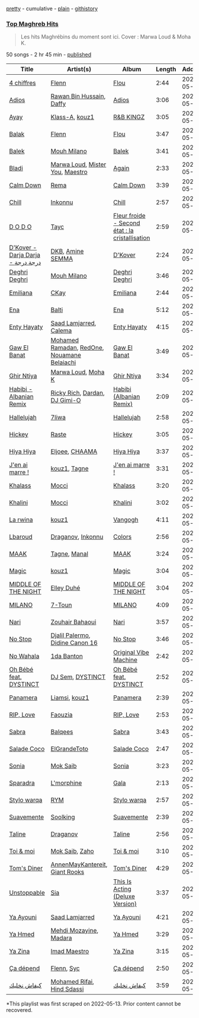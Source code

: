 [pretty](/playlists/pretty/37i9dQZF1DWYHO8PTSQ9fM.md) - cumulative - [plain](/playlists/plain/37i9dQZF1DWYHO8PTSQ9fM) - [githistory](https://github.githistory.xyz/mackorone/spotify-playlist-archive/blob/main/playlists/plain/37i9dQZF1DWYHO8PTSQ9fM)

### [Top Maghreb Hits](https://open.spotify.com/playlist/37i9dQZF1DWYHO8PTSQ9fM)

> Les hits Maghrébins du moment sont ici\. Cover : Marwa Loud & Moha K.

50 songs - 2 hr 45 min - [published](https://open.spotify.com/playlist/5fjwJv8oqkWtmz8CqfcbMQ)

| Title | Artist(s) | Album | Length | Added | Removed |
|---|---|---|---|---|---|
| [4 chiffres](https://open.spotify.com/track/5kV9rjO5C8ekF9vFGZdbcw) | [Flenn](https://open.spotify.com/artist/66OYzK2q18j4EVdMqRtf6L) | [Flou](https://open.spotify.com/album/67cpbnbv3A8dewZVqfHams) | 2:44 | 2022-05-12 |  |
| [Adios](https://open.spotify.com/track/1vKJzr4lZVR0Mc8tAjov7g) | [Rawan Bin Hussain](https://open.spotify.com/artist/2EwH8s2tM7Oxp45dIW6oNQ), [Daffy](https://open.spotify.com/artist/1riWTPKcSkoy6FkEqs1ohC) | [Adios](https://open.spotify.com/album/1KClKLGPj7DvHflfSCE6U5) | 3:06 | 2022-05-12 |  |
| [Ayay](https://open.spotify.com/track/44DBAjWwzFlUY2361xh6BW) | [Klass\-A](https://open.spotify.com/artist/5pTmYowPAPHM6C133AaOfJ), [kouz1](https://open.spotify.com/artist/3siTsIx6IEreSUva7pVnZ8) | [R&B KINGZ](https://open.spotify.com/album/3568mNTIRB9KzRLFBYWCBh) | 3:05 | 2022-05-12 |  |
| [Balak](https://open.spotify.com/track/19rbX7Z2gQniLuShTi7VxP) | [Flenn](https://open.spotify.com/artist/66OYzK2q18j4EVdMqRtf6L) | [Flou](https://open.spotify.com/album/67cpbnbv3A8dewZVqfHams) | 3:47 | 2022-05-12 |  |
| [Balek](https://open.spotify.com/track/6y6ogtH99BJiEiBlEIY77A) | [Mouh Milano](https://open.spotify.com/artist/1a4431ATLSQ5Rgq8Rr6sFj) | [Balek](https://open.spotify.com/album/4De1zo3rJdvKQ0XAUndtOe) | 3:41 | 2022-05-12 |  |
| [Bladi](https://open.spotify.com/track/0HtuHmuGLRzvAWN3WXj9Tb) | [Marwa Loud](https://open.spotify.com/artist/46wEUZyujVrFSrdCnTKQmV), [Mister You](https://open.spotify.com/artist/74YbW6s8CZdaYLxJU9HeS7), [Maestro](https://open.spotify.com/artist/3AedzP6n5KkqwyseKI5XOF) | [Again](https://open.spotify.com/album/2BiGqGlzHFZ7KdYuKI1riz) | 2:33 | 2022-05-12 |  |
| [Calm Down](https://open.spotify.com/track/0prHRcmwD2Kk6no5sMovDD) | [Rema](https://open.spotify.com/artist/46pWGuE3dSwY3bMMXGBvVS) | [Calm Down](https://open.spotify.com/album/6uKDUDB0xUmI7hOJHMHULk) | 3:39 | 2022-05-12 |  |
| [Chill](https://open.spotify.com/track/5NwA0hLKYsFcU3FVD5hD03) | [Inkonnu](https://open.spotify.com/artist/7ggM69yllqpMykcU8Tror4) | [Chill](https://open.spotify.com/album/6Nsop9onhJBLRsoQShepX8) | 2:57 | 2022-05-12 |  |
| [D O D O](https://open.spotify.com/track/7fWotHT92my4vLN713vFTa) | [Tayc](https://open.spotify.com/artist/7gU9VyFRN3JWPJ5oHOil60) | [Fleur froide \- Second état : la cristallisation](https://open.spotify.com/album/07z16PvEuSgcw5wIlYgeon) | 2:59 | 2022-05-12 |  |
| [D'Kover \- Darja Darja \- درجة درجة](https://open.spotify.com/track/6AqTrSMEkIN0jiRYWLnBlx) | [DKB](https://open.spotify.com/artist/4Ozq4urgB1jcYw0VzXpj2X), [Amine SEMMA](https://open.spotify.com/artist/187xRinFfEj83kQ9KpgqKA) | [D'Kover](https://open.spotify.com/album/5jAZJlyawkAJarExM8HjKC) | 2:24 | 2022-05-12 |  |
| [Deghri Deghri](https://open.spotify.com/track/2DPkmFqCCEIJGjlVnsPU7A) | [Mouh Milano](https://open.spotify.com/artist/1a4431ATLSQ5Rgq8Rr6sFj) | [Deghri Deghri](https://open.spotify.com/album/3WcHikXDcd7HopAj1IVD7j) | 3:46 | 2022-05-12 |  |
| [Emiliana](https://open.spotify.com/track/0vNY7uNEG8El6doRdP21D5) | [CKay](https://open.spotify.com/artist/048LktY5zMnakWq7PTtFrz) | [Emiliana](https://open.spotify.com/album/4rgpbWVXW4xNXfSnKcqYl1) | 2:44 | 2022-05-12 |  |
| [Ena](https://open.spotify.com/track/2EgLc1ac8D2PRIoOc0MWhA) | [Balti](https://open.spotify.com/artist/4cgw3nEf6uOQ2NqHwSXErR) | [Ena](https://open.spotify.com/album/6ikbd0GPRfPckuN7rLDSit) | 5:12 | 2022-05-12 |  |
| [Enty Hayaty](https://open.spotify.com/track/2FCV8dhMiAl3fNifmx1Q3m) | [Saad Lamjarred](https://open.spotify.com/artist/0NjXtqYWpnV055KhfZgtuY), [Calema](https://open.spotify.com/artist/6PIIKavZx20FlVKyIvb4Um) | [Enty Hayaty](https://open.spotify.com/album/6xcvw1ccUgfmlOqh55D2yN) | 4:15 | 2022-05-12 |  |
| [Gaw El Banat](https://open.spotify.com/track/3x99yBuNKv4WwPU7EDqcUH) | [Mohamed Ramadan](https://open.spotify.com/artist/4CflzQprp6nZxKiv0t78tH), [RedOne](https://open.spotify.com/artist/6O9WquDfQTxGRZqZUXVEQx), [Nouamane Belaiachi](https://open.spotify.com/artist/25eYSizNX4BK5ZtqAq8pE8) | [Gaw El Banat](https://open.spotify.com/album/6xsOTVxrDrOYYCW3CSQXTx) | 3:49 | 2022-05-12 |  |
| [Ghir Ntiya](https://open.spotify.com/track/4HLrkVmVOqFkUxMMzIkTZX) | [Marwa Loud](https://open.spotify.com/artist/46wEUZyujVrFSrdCnTKQmV), [Moha K](https://open.spotify.com/artist/6o5sl0TGublDPXyMHdMq1E) | [Ghir Ntiya](https://open.spotify.com/album/5nsqflpGETuyeLdYLNy0mm) | 3:34 | 2022-05-12 |  |
| [Habibi \- Albanian Remix](https://open.spotify.com/track/2sHYMLUd4nVLxHPKY05Ein) | [Ricky Rich](https://open.spotify.com/artist/1gm1katIowFM22Ldqcw6DK), [Dardan](https://open.spotify.com/artist/3pjq2pDV9RR6VY55wBjVnp), [DJ Gimi\-O](https://open.spotify.com/artist/5lU3mLIonARnLpRtp5f77M) | [Habibi \(Albanian Remix\)](https://open.spotify.com/album/3WOsyRdlR3qA5BhKW3Ffkj) | 2:09 | 2022-05-12 |  |
| [Hallelujah](https://open.spotify.com/track/79ywMZ4XzXmwfL9NM1QQSz) | [7liwa](https://open.spotify.com/artist/7fmcLXdUj5tVr806b7Uzt3) | [Hallelujah](https://open.spotify.com/album/5MNIwq83vbfgdOvQTMfRAM) | 2:58 | 2022-05-12 |  |
| [Hickey](https://open.spotify.com/track/3B67oAJr4acToGpR1S33g5) | [Raste](https://open.spotify.com/artist/7hblKQxMowm5BZpxUjcYQT) | [Hickey](https://open.spotify.com/album/6l0VWNBC0Oppta7L3WkWnj) | 3:05 | 2022-05-12 |  |
| [Hiya Hiya](https://open.spotify.com/track/7gxuzyHGSACfrMQrLRbJ4Q) | [Eljoee](https://open.spotify.com/artist/0Lgc9epqyn4wYEGm8fiaS7), [CHAAMA](https://open.spotify.com/artist/5qwjinowvQNDqyspseSofL) | [Hiya Hiya](https://open.spotify.com/album/4C2IiryANMIphvxtJPQsdE) | 3:37 | 2022-05-12 |  |
| [J'en ai marre !](https://open.spotify.com/track/39jtccUn5BcqpMbjzqFRlj) | [kouz1](https://open.spotify.com/artist/3siTsIx6IEreSUva7pVnZ8), [Tagne](https://open.spotify.com/artist/3977Z9BZCFbJQYwdIdVwgc) | [J'en ai marre !](https://open.spotify.com/album/1FQFJUXaLbSySLnTqSHtXX) | 3:31 | 2022-05-12 |  |
| [Khalass](https://open.spotify.com/track/5RJvzygEnbZOPfwKKEQvun) | [Mocci](https://open.spotify.com/artist/14u942JWc8Zz1O9M4z2WO1) | [Khalass](https://open.spotify.com/album/6LdbOE0J3GsPqskSZxc7I7) | 3:20 | 2022-05-12 |  |
| [Khalini](https://open.spotify.com/track/6d0aeCqvfluuum0UXsSfH5) | [Mocci](https://open.spotify.com/artist/14u942JWc8Zz1O9M4z2WO1) | [Khalini](https://open.spotify.com/album/5vJBSloyi1CQjncMIykoHs) | 3:02 | 2022-05-12 |  |
| [La rwina](https://open.spotify.com/track/1qmQtjLHkjwrRzuFmP9smG) | [kouz1](https://open.spotify.com/artist/3siTsIx6IEreSUva7pVnZ8) | [Vangogh](https://open.spotify.com/album/4VkMKMS72gTlzFGlIiQp9j) | 4:11 | 2022-05-12 |  |
| [Lbaroud](https://open.spotify.com/track/1gq11LOJxrQob0EsPRwAMm) | [Draganov](https://open.spotify.com/artist/2g8Pu5gVtDpkYGsP3RLepJ), [Inkonnu](https://open.spotify.com/artist/7ggM69yllqpMykcU8Tror4) | [Colors](https://open.spotify.com/album/0laELllYHrj2Zbw4It01B9) | 2:56 | 2022-05-12 |  |
| [MAAK](https://open.spotify.com/track/4g1AKn1RwrNmCUTzl6pSI3) | [Tagne](https://open.spotify.com/artist/3977Z9BZCFbJQYwdIdVwgc), [Manal](https://open.spotify.com/artist/7yK3vix9XmeNwPDmjGs78F) | [MAAK](https://open.spotify.com/album/6WvD9R9JdMBN9elz1qcg9Y) | 3:24 | 2022-05-12 |  |
| [Magic](https://open.spotify.com/track/7ckHoMRErhCP9QMqGRPnLv) | [kouz1](https://open.spotify.com/artist/3siTsIx6IEreSUva7pVnZ8) | [Magic](https://open.spotify.com/album/7A52XPHtuD0dvuwMzV52qN) | 3:04 | 2022-05-12 |  |
| [MIDDLE OF THE NIGHT](https://open.spotify.com/track/58HvfVOeJY7lUuCqF0m3ly) | [Elley Duhé](https://open.spotify.com/artist/67MNhiAICFY6Pwc2YxCO0K) | [MIDDLE OF THE NIGHT](https://open.spotify.com/album/4hYYpUC8Ewb74tP23Y1lmM) | 3:04 | 2022-05-12 |  |
| [MILANO](https://open.spotify.com/track/5TR5g2mXk58AbVbHLVRbsM) | [7\-Toun](https://open.spotify.com/artist/3IRAzpoLeNDGv7kqwNK3bp) | [MILANO](https://open.spotify.com/album/7DgRfSHOYWDEV6svVQqLiJ) | 4:09 | 2022-05-12 |  |
| [Nari](https://open.spotify.com/track/1yUJXkJw1VQ79JhTVr5xya) | [Zouhair Bahaoui](https://open.spotify.com/artist/0CaWnepnGfVPs8uNwOzav6) | [Nari](https://open.spotify.com/album/6RK47j4ljvi1689fE6Kd6q) | 3:57 | 2022-05-12 |  |
| [No Stop](https://open.spotify.com/track/6VD64LAe1raY65BTkJdt5v) | [Djalil Palermo](https://open.spotify.com/artist/3SKKJMPgklOHgYeatf2YhX), [Didine Canon 16](https://open.spotify.com/artist/2aVPTWc4WYc7b384eatevF) | [No Stop](https://open.spotify.com/album/14FD9LxC7IR05LPeDK5Ts9) | 3:46 | 2022-05-12 |  |
| [No Wahala](https://open.spotify.com/track/4vHy2IHzf3EabEa7oMpUZB) | [1da Banton](https://open.spotify.com/artist/6dlzQ6fiPna40trq1Ek6cb) | [Original Vibe Machine](https://open.spotify.com/album/4lPTjESEvOe5pvtLbralQ3) | 2:42 | 2022-05-12 |  |
| [Oh Bébé feat\. DYSTINCT](https://open.spotify.com/track/0XnvKbl68rDvXAI4uOU8rk) | [DJ Sem](https://open.spotify.com/artist/6RXNoNfqGTqlCIwAvzo4Xp), [DYSTINCT](https://open.spotify.com/artist/1cKyknhftNKXCjMBd2hDrG) | [Oh Bébé feat\. DYSTINCT](https://open.spotify.com/album/48OejE1iLW3oJeoA1g8xDI) | 2:52 | 2022-05-12 |  |
| [Panamera](https://open.spotify.com/track/4KoiLBOLPnSERA0apY9y1I) | [Liamsi](https://open.spotify.com/artist/3W0nbFHGRWfrVNVAsZN6rw), [kouz1](https://open.spotify.com/artist/3siTsIx6IEreSUva7pVnZ8) | [Panamera](https://open.spotify.com/album/4LNkYBGVRC7F3VjeEqQsRr) | 2:39 | 2022-05-12 |  |
| [RIP, Love](https://open.spotify.com/track/3sYZo4HrHX8tkul5FhUpVo) | [Faouzia](https://open.spotify.com/artist/5NhgsV7qPWHZqYEMKzbYvo) | [RIP, Love](https://open.spotify.com/album/1gTmjLH8mcfzQsKSG8piVX) | 2:53 | 2022-05-12 |  |
| [Sabra](https://open.spotify.com/track/0iqRTNFvfLZUjdkIBaJkVS) | [Balqees](https://open.spotify.com/artist/6arfS6PinvWKGyMd1AqgFI) | [Sabra](https://open.spotify.com/album/7DTt8yVftsh8Gi0opaE74z) | 3:43 | 2022-05-12 |  |
| [Salade Coco](https://open.spotify.com/track/71k5nrJuZcr9j3X0YIBwWh) | [ElGrandeToto](https://open.spotify.com/artist/4BFLElxtBEdsdwGA1kHTsx) | [Salade Coco](https://open.spotify.com/album/2fktU7sGEJ5ocfANqVMe5M) | 2:47 | 2022-05-12 |  |
| [Sonia](https://open.spotify.com/track/5NuvJqrwmFovb6TGbnjjqR) | [Mok Saib](https://open.spotify.com/artist/6jcvupTBm6vk5SMEEVpvSW) | [Sonia](https://open.spotify.com/album/3x3LtImIZjkp0Xw7MZj2DW) | 3:23 | 2022-05-12 |  |
| [Sparadra](https://open.spotify.com/track/78N2ZYtm1Lk5KHMZcGu4MX) | [L'morphine](https://open.spotify.com/artist/4vyibjuGePnrB7BzbHkA6u) | [Gala](https://open.spotify.com/album/5thNlwr5FFcXWjtZAlfRH0) | 2:13 | 2022-05-12 |  |
| [Stylo warqa](https://open.spotify.com/track/4H0oUwMaA4iFVZtl4YR4Jj) | [RYM](https://open.spotify.com/artist/2vC9iXUwT0wCCbsz4jBiOc) | [Stylo warqa](https://open.spotify.com/album/1pHIJnUoWiYGVwV2PAn8Oc) | 2:57 | 2022-05-12 |  |
| [Suavemente](https://open.spotify.com/track/4KHXk0rTD80mEf7bbdK29j) | [Soolking](https://open.spotify.com/artist/0GgY7hjMoGDsX8ZDe2mwds) | [Suavemente](https://open.spotify.com/album/3e83G6pMu4TGkiDYSNsFnA) | 2:39 | 2022-05-12 |  |
| [Taline](https://open.spotify.com/track/0tfrAZsEOELEAcjCs46TJ5) | [Draganov](https://open.spotify.com/artist/2g8Pu5gVtDpkYGsP3RLepJ) | [Taline](https://open.spotify.com/album/01ayDcY70kcoS3HYBH1jvm) | 2:56 | 2022-05-12 |  |
| [Toi & moi](https://open.spotify.com/track/4C9bUSwqwVZ8eu2jsnctm6) | [Mok Saib](https://open.spotify.com/artist/6jcvupTBm6vk5SMEEVpvSW), [Zaho](https://open.spotify.com/artist/0vN920jukdAbErvjo2OJ2o) | [Toi & moi](https://open.spotify.com/album/4qAOLbreEqTtzFgcGePfZL) | 3:10 | 2022-05-12 |  |
| [Tom's Diner](https://open.spotify.com/track/0oA9wBGDY4uyILLg4GymWP) | [AnnenMayKantereit](https://open.spotify.com/artist/23xqmJEN3oVxwzqtNIyR5m), [Giant Rooks](https://open.spotify.com/artist/5wD0owYApRtYmjPWavWKvb) | [Tom's Diner](https://open.spotify.com/album/7ClPGbXY81egfNn8H1hDAg) | 4:29 | 2022-05-12 |  |
| [Unstoppable](https://open.spotify.com/track/1yvMUkIOTeUNtNWlWRgANS) | [Sia](https://open.spotify.com/artist/5WUlDfRSoLAfcVSX1WnrxN) | [This Is Acting \(Deluxe Version\)](https://open.spotify.com/album/2eV6DIPDnGl1idcjww6xyX) | 3:37 | 2022-05-12 |  |
| [Ya Ayouni](https://open.spotify.com/track/5mayCpikqyQIDXWscGgNXf) | [Saad Lamjarred](https://open.spotify.com/artist/0NjXtqYWpnV055KhfZgtuY) | [Ya Ayouni](https://open.spotify.com/album/7qj7ixMmSbbC8G8FoaYzlu) | 4:21 | 2022-05-12 |  |
| [Ya Hmed](https://open.spotify.com/track/3Ica0uL8RYkhG3YG0tpywf) | [Mehdi Mozayine](https://open.spotify.com/artist/6oq0gQN2p7AYmdP1Rc1lDk), [Madara](https://open.spotify.com/artist/25lj3VIS5OU4AJDbTQvVI7) | [Ya Hmed](https://open.spotify.com/album/1mZHdQPQtSgdflf4sVWsVf) | 3:29 | 2022-05-12 |  |
| [Ya Zina](https://open.spotify.com/track/3iN353HpREOoT6DMAepelv) | [Imad Maestro](https://open.spotify.com/artist/4VtlVixipE4d5qUyjxMk3j) | [Ya Zina](https://open.spotify.com/album/3OEEzOjJNSl4WTYtgqh9CO) | 3:15 | 2022-05-12 |  |
| [Ça dépend](https://open.spotify.com/track/5IQgqdOpizKkUmiwAcyCuu) | [Flenn](https://open.spotify.com/artist/66OYzK2q18j4EVdMqRtf6L), [Syc](https://open.spotify.com/artist/6IayXElM5gfjgyWj9Ipbiu) | [Ça dépend](https://open.spotify.com/album/0nowTxq2NVPtVxJBLeDdwp) | 2:50 | 2022-05-12 |  |
| [كيفاش نخليك](https://open.spotify.com/track/0oaCbb3lplo9YIjdlwLspn) | [Mohamed Rifai](https://open.spotify.com/artist/4wc2KdcoFnLiGN9dJgu89W), [Hind Sdassi](https://open.spotify.com/artist/2P8fLcz5pRfOH5gb6oYLSm) | [كيفاش نخليك](https://open.spotify.com/album/3gcdxxzWkBdzLL7fxkXopA) | 3:59 | 2022-05-12 |  |

\*This playlist was first scraped on 2022-05-13. Prior content cannot be recovered.
